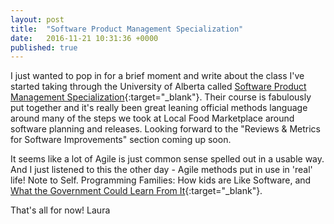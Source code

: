 ```yaml
---
layout: post
title:  "Software Product Management Specialization"
date:   2016-11-21 10:31:36 +0000
published: true
---
```

I just wanted to pop in for a brief moment and write about the class I've started taking through the University of Alberta called [Software Product Management Specialization](https://www.coursera.org/specializations/product-management){:target="_blank"}. Their course is fabulously put together and it's really been great leaning official methods language around many of the steps we took at Local Food Marketplace around software planning and releases. Looking forward to the "Reviews & Metrics for Software Improvements" section coming up soon.

It seems like a lot of Agile is just common sense spelled out in a usable way. And I just listened to this the other day - Agile methods put in use in 'real' life!  Note to Self. Programming Families: How kids are Like Software, and [What the Government Could Learn From It](http://www.wnyc.org/story/programming-families-how-kids-like-software-what-the-government-could-learn){:target="_blank"}.

That's all for now!
Laura